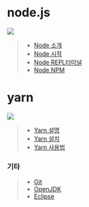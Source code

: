 # node.js
<img src="https://velopert.com/wp-content/uploads/2016/02/nodejs-2560x1440-1024x576.png"></img>
> * [Node 소개](https://github.com/jongchan1514/Study/blob/master/node/Node%EC%86%8C%EA%B0%9C.md)
> * [Node 시작](https://github.com/jongchan1514/Study/blob/master/node/Node%EC%8B%9C%EC%9E%91.md)
> * [Node REPL터미널](https://github.com/jongchan1514/Study/blob/master/node/Node_REPL%ED%84%B0%EB%AF%B8%EB%84%90.md)
> * [Node NPM](https://github.com/jongchan1514/Study/blob/master/node/Node_NPM.md)
# yarn
<img src="https://dpo58vnxvi356.cloudfront.net/simsim0709-gmail-com/image/46d429b8-2896-4a92-8f9d-44cbd5b2568a.jpeg"></img>
> * [Yarn 설명](https://github.com/jongchan1514/Study/blob/master/yarn/yarn%EC%84%A4%EB%AA%85.md)
> * [Yarn 설치](https://github.com/jongchan1514/Study/blob/master/yarn/yarn%EC%84%A4%EC%B9%98.md)
> * [Yarn 사용법](https://github.com/jongchan1514/Study/blob/master/yarn/yarn%EB%AA%85%EB%A0%B9%EC%96%B4.md)





### 기타
> * [Git](https://git-scm.com/book/ko/v2)
> * [OpenJDK](https://jdk.java.net/archive/)
> * [Eclipse](https://www.eclipse.org/)
